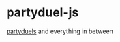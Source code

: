 # partyduel-js
[partyduels](https://rainnerhmm.github.io/partyduel-js/partyduel/) and everything in between
